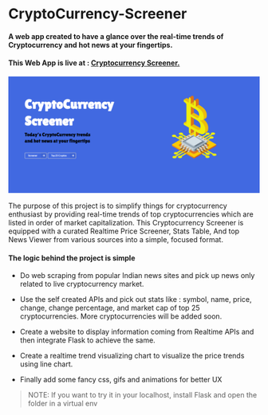 # CryptoCurrency-Screener
#### A web app created to have a glance over the real-time trends of Cryptocurrency and hot news at your fingertips.

#### This Web App is live at : [Cryptocurrency Screener.](https://cryptocurrency-screener.herokuapp.com/)

![cover_page](static/images/cover.png)

The purpose of this project is to simplify things for cryptocurrency enthusiast by providing real-time trends of top cryptocurrencies which are listed in order of market capitalization. This Cryptocurrency Screener is equipped with a curated Realtime Price Screener, Stats Table, And top News Viewer from various sources into a simple, focused format.

#### The logic behind the project is simple

* Do web scraping from popular Indian news sites and pick up news only related to live cryptocurrency market.

* Use the self created APIs and pick out stats like : symbol, name, price, change, change percentage, and market cap of top 25 cryptocurrencies. More cryptocurrencies will be added soon.

* Create a website to display information coming from Realtime APIs and then integrate Flask to achieve the same.

* Create a realtime trend visualizing chart to visualize the price trends using line chart.

* Finally add some fancy css, gifs and animations for better UX

> NOTE: If you want to try it in your localhost, install Flask and open the folder in a virtual env

